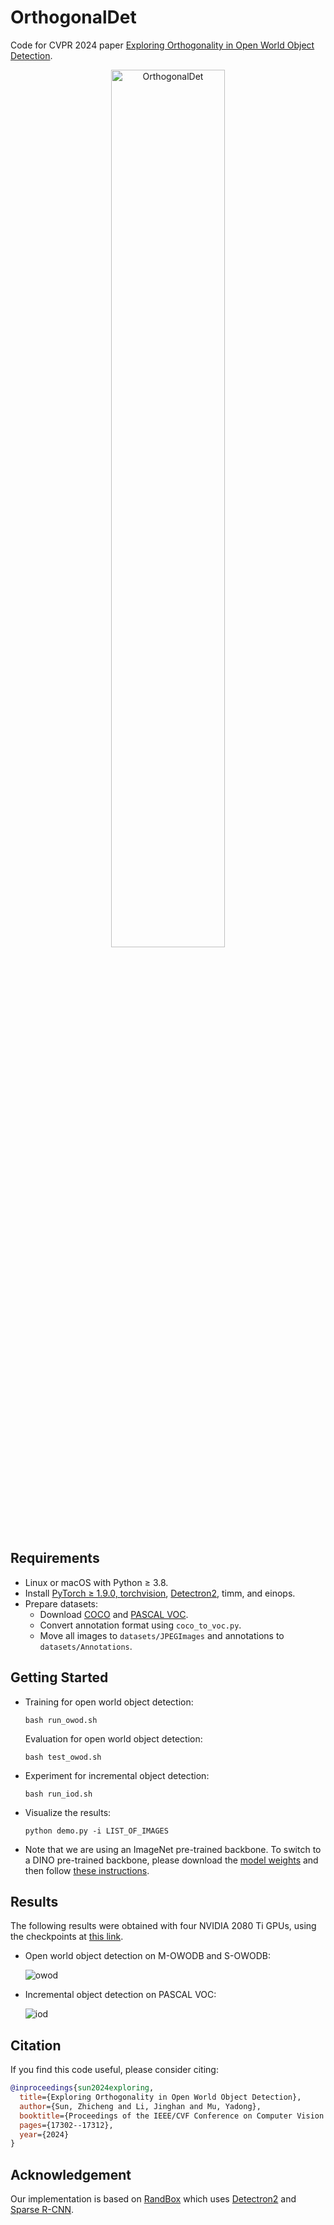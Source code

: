# OrthogonalDet
Code for CVPR 2024 paper [Exploring Orthogonality in Open World Object Detection](https://openaccess.thecvf.com/content/CVPR2024/papers/Sun_Exploring_Orthogonality_in_Open_World_Object_Detection_CVPR_2024_paper.pdf).

<p align="center">
    <img src="assets/intro.png" alt="OrthogonalDet" width=60%>
</p>

## Requirements
- Linux or macOS with Python ≥ 3.8.
- Install [PyTorch ≥ 1.9.0, torchvision](https://pytorch.org/#install),
  [Detectron2](https://detectron2.readthedocs.io/en/latest/tutorials/install.html),
  timm, and einops.
- Prepare datasets:
  - Download [COCO](https://cocodataset.org/#download) and [PASCAL VOC](http://host.robots.ox.ac.uk/pascal/VOC/).
  - Convert annotation format using `coco_to_voc.py`.
  - Move all images to `datasets/JPEGImages` and annotations to `datasets/Annotations`.

## Getting Started
* Training for open world object detection:
  ```
  bash run_owod.sh
  ```
  Evaluation for open world object detection:
  ```
  bash test_owod.sh
  ```
* Experiment for incremental object detection:
  ```
  bash run_iod.sh
  ```
* Visualize the results:
  ```
  python demo.py -i LIST_OF_IMAGES
  ```
* Note that we are using an ImageNet pre-trained backbone. To switch to a DINO pre-trained backbone, please download the [model weights](https://dl.fbaipublicfiles.com/dino/dino_resnet50_pretrain/dino_resnet50_pretrain.pth) and then follow [these instructions](https://github.com/facebookresearch/detectron2/blob/main/tools/convert-torchvision-to-d2.py).

## Results
The following results were obtained with four NVIDIA 2080 Ti GPUs, using the checkpoints at [this link](https://drive.google.com/drive/folders/1XTTmjC_oVA2-J8l-bBdBo9nrQVq-lgKm).

* Open world object detection on M-OWODB and S-OWODB:
  
  ![owod](assets/owod.png)
  
* Incremental object detection on PASCAL VOC:
  
  ![iod](assets/iod.png)

## Citation

If you find this code useful, please consider citing:
```bibtex
@inproceedings{sun2024exploring,
  title={Exploring Orthogonality in Open World Object Detection},
  author={Sun, Zhicheng and Li, Jinghan and Mu, Yadong},
  booktitle={Proceedings of the IEEE/CVF Conference on Computer Vision and Pattern Recognition},
  pages={17302--17312},
  year={2024}
}
```

## Acknowledgement

Our implementation is based on [RandBox](https://github.com/scuwyh2000/RandBox) which uses [Detectron2](https://github.com/facebookresearch/detectron2) and [Sparse R-CNN](https://github.com/PeizeSun/SparseR-CNN).
